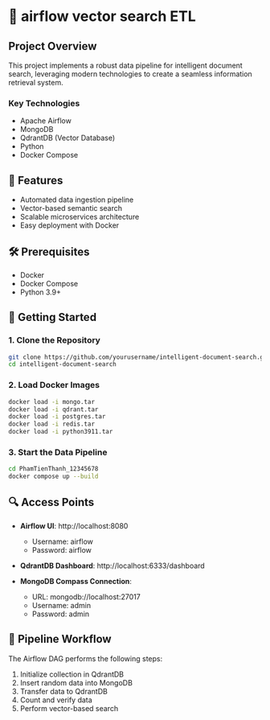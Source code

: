 # 🚀 airflow vector search ETL

## Project Overview

This project implements a robust data pipeline for intelligent document search, leveraging modern technologies to create a seamless information retrieval system.

### Key Technologies
- Apache Airflow
- MongoDB
- QdrantDB (Vector Database)
- Python
- Docker Compose

## 🌟 Features

- Automated data ingestion pipeline
- Vector-based semantic search
- Scalable microservices architecture
- Easy deployment with Docker

## 🛠 Prerequisites

- Docker
- Docker Compose
- Python 3.9+

## 🚦 Getting Started

### 1. Clone the Repository
```bash
git clone https://github.com/yourusername/intelligent-document-search.git
cd intelligent-document-search
```

### 2. Load Docker Images
```bash
docker load -i mongo.tar
docker load -i qdrant.tar
docker load -i postgres.tar
docker load -i redis.tar
docker load -i python3911.tar
```

### 3. Start the Data Pipeline
```bash
cd PhamTienThanh_12345678
docker compose up --build
```

## 🔍 Access Points

- **Airflow UI**: http://localhost:8080
  - Username: airflow
  - Password: airflow

- **QdrantDB Dashboard**: http://localhost:6333/dashboard

- **MongoDB Compass Connection**:
  - URL: mongodb://localhost:27017
  - Username: admin
  - Password: admin

## 📝 Pipeline Workflow

The Airflow DAG performs the following steps:
1. Initialize collection in QdrantDB
2. Insert random data into MongoDB
3. Transfer data to QdrantDB
4. Count and verify data
5. Perform vector-based search
